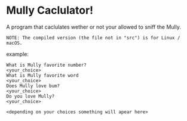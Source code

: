 # Mully Caclulator!
A program that caclulates wether or not your allowed to sniff the Mully.

`NOTE: The compiled version (the file not in "src") is for Linux / macOS.`

example:

```Mully Calculater 1.0!
What is Mully favorite number?
<your_choice>
What is Mully favorite word
<your_choice>
Does Mully love bum?
<your_choice>
Do you love Mully?
<your_choice>

<depending on your choices something will apear here>

